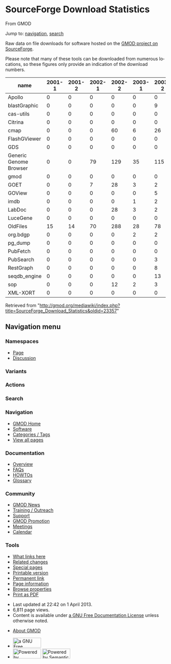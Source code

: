 <div id="mw-page-base" class="noprint">

</div>

<div id="mw-head-base" class="noprint">

</div>

<div id="content" class="mw-body" role="main">

<span id="top"></span>

<div id="mw-js-message" style="display:none;">

</div>



# <span dir="auto">SourceForge Download Statistics</span>

<div id="bodyContent">

<div id="siteSub">

From GMOD

</div>

<div id="contentSub">

</div>

<div id="jump-to-nav" class="mw-jump">

Jump to: [navigation](#mw-navigation), [search](#p-search)

</div>

<div id="mw-content-text" class="mw-content-ltr" lang="en" dir="ltr">

Raw data on file downloads for software hosted on the
<a href="https://sourceforge.net/projects/gmod/files/"
class="external text" rel="nofollow">GMOD project on SourceForge</a>.

Please note that many of these tools can be downloaded from numerous
locations, so these figures only provide an indication of the download
numbers.

| name | 2001-1 | 2001-2 | 2002-1 | 2002-2 | 2003-1 | 2003-2 | 2004-1 | 2004-2 | 2005-1 | 2005-2 | 2006-1 | 2006-2 | 2007-1 | 2007-2 | 2008-1 | 2008-2 | 2009-1 | 2009-2 | 2010-1 | 2010-2 | 2011-1 | 2011-2 | 2012-1 | 2012-2 | 2013-1 |
|----|----|----|----|----|----|----|----|----|----|----|----|----|----|----|----|----|----|----|----|----|----|----|----|----|----|
| Apollo | 0 | 0 | 0 | 0 | 0 | 0 | 0 | 0 | 0 | 0 | 0 | 0 | 0 | 0 | 0 | 0 | 0 | 12 | 8 | 7 | 15 | 2 | 1 | 3 | 4 |
| blastGraphic | 0 | 0 | 0 | 0 | 0 | 9 | 19 | 6 | 2 | 40 | 23 | 25 | 38 | 42 | 39 | 29 | 42 | 29 | 16 | 16 | 16 | 9 | 1 | 3 | 4 |
| cas-utils | 0 | 0 | 0 | 0 | 0 | 0 | 0 | 0 | 0 | 0 | 0 | 0 | 0 | 0 | 0 | 10 | 4 | 9 | 0 | 1 | 2 | 0 | 0 | 0 | 0 |
| Citrina | 0 | 0 | 0 | 0 | 0 | 0 | 33 | 17 | 15 | 25 | 35 | 38 | 57 | 69 | 54 | 30 | 27 | 51 | 21 | 8 | 8 | 3 | 6 | 1 | 0 |
| cmap | 0 | 0 | 0 | 60 | 6 | 26 | 113 | 29 | 59 | 63 | 109 | 93 | 84 | 89 | 89 | 129 | 99 | 125 | 66 | 43 | 37 | 21 | 40 | 29 | 32 |
| FlashGViewer | 0 | 0 | 0 | 0 | 0 | 0 | 0 | 0 | 0 | 38 | 31 | 35 | 51 | 45 | 36 | 36 | 28 | 27 | 13 | 16 | 6 | 0 | 3 | 1 | 3 |
| GDS | 0 | 0 | 0 | 0 | 0 | 0 | 14 | 3 | 1 | 5 | 11 | 14 | 16 | 24 | 13 | 19 | 16 | 7 | 3 | 1 | 2 | 3 | 0 | 0 | 0 |
| Generic Genome Browser | 0 | 0 | 79 | 129 | 35 | 115 | 329 | 127 | 205 | 246 | 441 | 236 | 246 | 263 | 201 | 379 | 313 | 828 | 926 | 362 | 799 | 570 | 407 | 323 | 426 |
| gmod | 0 | 0 | 0 | 0 | 0 | 0 | 0 | 0 | 0 | 0 | 0 | 0 | 0 | 0 | 181 | 103 | 59 | 48 | 281 | 185 | 51 | 92 | 145 | 61 | 394 |
| GOET | 0 | 0 | 7 | 28 | 3 | 2 | 7 | 0 | 0 | 18 | 2 | 24 | 21 | 28 | 22 | 15 | 13 | 15 | 0 | 2 | 3 | 0 | 0 | 0 | 0 |
| GOView | 0 | 0 | 0 | 0 | 0 | 5 | 11 | 4 | 6 | 30 | 8 | 16 | 19 | 19 | 17 | 10 | 16 | 11 | 3 | 3 | 3 | 4 | 6 | 2 | 3 |
| imdb | 0 | 0 | 0 | 0 | 1 | 2 | 37 | 4 | 0 | 7 | 9 | 29 | 43 | 34 | 37 | 13 | 14 | 36 | 0 | 5 | 6 | 1 | 0 | 0 | 0 |
| LabDoc | 0 | 0 | 0 | 28 | 3 | 2 | 16 | 3 | 3 | 33 | 1 | 11 | 17 | 22 | 21 | 9 | 8 | 11 | 5 | 2 | 3 | 4 | 4 | 1 | 0 |
| LuceGene | 0 | 0 | 0 | 0 | 0 | 0 | 10 | 7 | 2 | 19 | 7 | 66 | 65 | 77 | 57 | 47 | 67 | 69 | 13 | 24 | 7 | 4 | 2 | 0 | 1 |
| OldFiles | 15 | 14 | 70 | 288 | 28 | 78 | 528 | 97 | 93 | 137 | 124 | 93 | 195 | 110 | 53 | 54 | 34 | 14 | 4 | 0 | 0 | 0 | 0 | 0 | 0 |
| org.bdgp | 0 | 0 | 0 | 0 | 2 | 2 | 0 | 0 | 0 | 25 | 5 | 18 | 31 | 26 | 31 | 7 | 7 | 6 | 6 | 1 | 1 | 3 | 4 | 1 | 0 |
| pg_dump | 0 | 0 | 0 | 0 | 0 | 0 | 0 | 0 | 0 | 17 | 14 | 40 | 44 | 48 | 59 | 17 | 9 | 53 | 16 | 7 | 5 | 0 | 0 | 0 | 0 |
| PubFetch | 0 | 0 | 0 | 0 | 0 | 0 | 0 | 10 | 28 | 9 | 8 | 18 | 25 | 35 | 17 | 9 | 5 | 14 | 0 | 2 | 4 | 0 | 0 | 0 | 0 |
| PubSearch | 0 | 0 | 0 | 0 | 0 | 3 | 45 | 6 | 12 | 23 | 9 | 90 | 74 | 71 | 48 | 26 | 23 | 40 | 8 | 7 | 10 | 2 | 2 | 0 | 0 |
| RestGraph | 0 | 0 | 0 | 0 | 0 | 8 | 18 | 2 | 2 | 24 | 1 | 8 | 16 | 17 | 12 | 8 | 6 | 10 | 4 | 1 | 2 | 4 | 4 | 1 | 0 |
| seqdb_engine | 0 | 0 | 0 | 0 | 0 | 13 | 19 | 9 | 7 | 29 | 7 | 6 | 11 | 18 | 12 | 5 | 4 | 8 | 3 | 3 | 2 | 3 | 0 | 0 | 0 |
| sop | 0 | 0 | 0 | 12 | 2 | 3 | 9 | 3 | 1 | 9 | 1 | 13 | 12 | 15 | 9 | 4 | 3 | 5 | 2 | 1 | 1 | 0 | 0 | 0 | 0 |
| XML-XORT | 0 | 0 | 0 | 0 | 0 | 0 | 0 | 0 | 5 | 7 | 12 | 17 | 38 | 38 | 28 | 37 | 18 | 45 | 7 | 10 | 6 | 1 | 0 | 0 | 0 |

</div>

<div class="printfooter">

Retrieved from
"<http://gmod.org/mediawiki/index.php?title=SourceForge_Download_Statistics&oldid=23357>"

</div>

<div id="catlinks" class="catlinks catlinks-allhidden">

</div>

<div class="visualClear">

</div>

</div>

</div>

<div id="mw-navigation">

## Navigation menu

<div id="mw-head">



<div id="left-navigation">

<div id="p-namespaces" class="vectorTabs" role="navigation"
aria-labelledby="p-namespaces-label">

### Namespaces

- <span id="ca-nstab-main"><a href="SourceForge_Download_Statistics" accesskey="c"
  title="View the content page [c]">Page</a></span>
- <span id="ca-talk"><a
  href="http://gmod.org/mediawiki/index.php?title=Talk:SourceForge_Download_Statistics&amp;action=edit&amp;redlink=1"
  accesskey="t"
  title="Discussion about the content page [t]">Discussion</a></span>

</div>

<div id="p-variants" class="vectorMenu emptyPortlet" role="navigation"
aria-labelledby="p-variants-label">

### 

### Variants[](#)

<div class="menu">

</div>

</div>

</div>

<div id="right-navigation">



<div id="p-cactions" class="vectorMenu emptyPortlet" role="navigation"
aria-labelledby="p-cactions-label">

### Actions[](#)

<div class="menu">

</div>

</div>

<div id="p-search" role="search">

### Search

<div id="simpleSearch">

</div>

</div>

</div>

</div>

<div id="mw-panel">

<div id="p-logo" role="banner">

<a href="Main_Page"
style="background-image: url(../images/GMOD-cogs.png);"
title="Visit the main page"></a>

</div>

<div id="p-Navigation" class="portal" role="navigation"
aria-labelledby="p-Navigation-label">

### Navigation

<div class="body">

- <span id="n-GMOD-Home">[GMOD Home](Main_Page)</span>
- <span id="n-Software">[Software](GMOD_Components)</span>
- <span id="n-Categories-.2F-Tags">[Categories /
  Tags](Categories)</span>
- <span id="n-View-all-pages">[View all pages](Special:AllPages)</span>

</div>

</div>

<div id="p-Documentation" class="portal" role="navigation"
aria-labelledby="p-Documentation-label">

### Documentation

<div class="body">

- <span id="n-Overview">[Overview](Overview)</span>
- <span id="n-FAQs">[FAQs](Category:FAQ)</span>
- <span id="n-HOWTOs">[HOWTOs](Category:HOWTO)</span>
- <span id="n-Glossary">[Glossary](Glossary)</span>

</div>

</div>

<div id="p-Community" class="portal" role="navigation"
aria-labelledby="p-Community-label">

### Community

<div class="body">

- <span id="n-GMOD-News">[GMOD News](GMOD_News)</span>
- <span id="n-Training-.2F-Outreach">[Training /
  Outreach](Training_and_Outreach)</span>
- <span id="n-Support">[Support](Support)</span>
- <span id="n-GMOD-Promotion">[GMOD Promotion](GMOD_Promotion)</span>
- <span id="n-Meetings">[Meetings](Meetings)</span>
- <span id="n-Calendar">[Calendar](Calendar)</span>

</div>

</div>

<div id="p-tb" class="portal" role="navigation"
aria-labelledby="p-tb-label">

### Tools

<div class="body">

- <span id="t-whatlinkshere"><a href="Special:WhatLinksHere/SourceForge_Download_Statistics"
  accesskey="j" title="A list of all wiki pages that link here [j]">What
  links here</a></span>
- <span id="t-recentchangeslinked"><a href="Special:RecentChangesLinked/SourceForge_Download_Statistics"
  accesskey="k"
  title="Recent changes in pages linked from this page [k]">Related
  changes</a></span>
- <span id="t-specialpages"><a href="Special:SpecialPages" accesskey="q"
  title="A list of all special pages [q]">Special pages</a></span>
- <span id="t-print"><a
  href="http://gmod.org/mediawiki/index.php?title=SourceForge_Download_Statistics&amp;printable=yes"
  rel="alternate" accesskey="p"
  title="Printable version of this page [p]">Printable version</a></span>
- <span id="t-permalink">[Permanent
  link](http://gmod.org/mediawiki/index.php?title=SourceForge_Download_Statistics&oldid=23357 "Permanent link to this revision of the page")</span>
- <span id="t-info">[Page
  information](http://gmod.org/mediawiki/index.php?title=SourceForge_Download_Statistics&action=info)</span>
- <span id="t-smwbrowselink"><a href="Special:Browse/SourceForge_Download_Statistics"
  rel="smw-browse">Browse properties</a></span>
- <span id="t-pdf">[Print as
  PDF](http://gmod.org/mediawiki/index.php?title=Special:PdfPrint&page=SourceForge_Download_Statistics)</span>

</div>

</div>

</div>

</div>

<div id="footer" role="contentinfo">

- <span id="footer-info-lastmod">Last updated at 22:42 on 1 April
  2013.</span>
- <span id="footer-info-viewcount">6,811 page views.</span>
- <span id="footer-info-copyright">Content is available under
  <a href="http://www.gnu.org/licenses/fdl-1.3.html" class="external"
  rel="nofollow">a GNU Free Documentation License</a> unless otherwise
  noted.</span>

<!-- -->

- <span id="footer-places-about">[About
  GMOD](GMOD:About "GMOD:About")</span>

<!-- -->

- <span id="footer-copyrightico">[<img src="http://www.gnu.org/graphics/gfdl-logo-small.png" width="88"
  height="31" alt="a GNU Free Documentation License" />](http://www.gnu.org/licenses/fdl-1.3.html)</span>
- <span id="footer-poweredbyico">[<img
  src="../mediawiki/skins/common/images/poweredby_mediawiki_88x31.png"
  width="88" height="31" alt="Powered by MediaWiki" />](http://www.mediawiki.org/)
  [<img
  src="../mediawiki/extensions/SemanticMediaWiki/resources/images/smw_button.png"
  width="88" height="31" alt="Powered by Semantic MediaWiki" />](https://www.semantic-mediawiki.org/wiki/Semantic_MediaWiki)</span>

<div style="clear:both">

</div>

</div>
